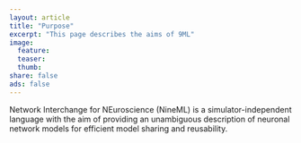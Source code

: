 ```yaml
---
layout: article
title: "Purpose"
excerpt: "This page describes the aims of 9ML"
image:
  feature:
  teaser:
  thumb:
share: false
ads: false
---
```

Network Interchange for NEuroscience (NineML) is a simulator-independent language with the aim of providing an unambiguous description of neuronal network models for efficient model sharing and reusability.
